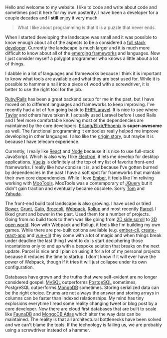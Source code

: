 Hello and welcome to my website. I like to code and write about code and sometimes post it here for my own posterity. I have been a developer for a couple decades and I **still** enjoy it very much.

> What I like about programming is that it is a puzzle that never ends.

When I started developing the landscape was small and it was possible to know enough about all of the aspects to be a considered a [full stack developer](https://hackernoon.com/the-full-stack-fallacy-why-full-stack-engineers-dont-actually-exist-1b8837383144). Currently the landscape is much larger and it is much more difficult to know about all of the [emerging frameworks](https://medium.com/javascript-scene/why-im-thankful-for-js-fatigue-i-know-you-re-sick-of-those-words-but-this-is-different-296fae0c888f) and languages. Now I just consider myself a polyglot programmer who knows a little about a lot of things.

I dabble in a lot of languages and frameworks because I think it is important to know what tools are available and what they are best used for. While it is possible to hammer a nail into a piece of wood with a screwdriver, it is better to use the right tool for the job.

[Ruby/Rails](http://rubyonrails.org/) has been a great backend setup for me in the past, but I have moved on to different languages and frameworks to keep improving. I've recently had a lot of fun going back to [PHP/Laravel](https://laravel.com/). It is nice to see where [Taylor](https://github.com/taylorotwell) and others have taken it. I actually used Laravel before I used Rails and I feel more comfortable knowing most of the dependencies are maintained by the core developers. [Erlang/Elixir/Phoenix](http://phoenixframework.org/) is **super-awesome** as well. The functional programming it embodies really helped me improve developing in other languages. I also like the [origin story](https://en.wikipedia.org/wiki/Erlang_(programming_language)#History), but maybe it is because I have telecom experience.

Currently, I really like [React](https://reactjs.org/) and [Node](https://nodejs.org/en/) because it is nice to use full-stack JavaScript. Which is also why I like [Electron](https://electronjs.org/), it lets me develop for desktop applications. [Vue.js](https://vuejs.org/) is definitely at the top of my list of favorite front-end frameworks. I really like how concise it is, and because I've gotten burned by dependencies in the past I have a soft spot for frameworks that maintain their own core dependencies. While I love [Ember](https://www.emberjs.com/), it feels like I'm reliving working with [MooTools](https://mootools.net/). MooTools was a contemporary of [JQuery](https://jquery.com/) but it didn't gain traction and eventually became obsolete. Sorry [Tom](https://tomdale.net/) and [Yahuda](http://yehudakatz.com/).

The front-end build tool landscape is also growing. I have used or tried [Bower](https://bower.io/), [Grunt](https://gruntjs.com/), [Gulp](https://gulpjs.com/), [Broccoli](https://github.com/broccolijs/broccoli), [Webpack](https://webpack.js.org/), [Rollup](https://rollupjs.org/) and most recently [Parcel](https://parceljs.org/). I liked grunt and bower in the past. Used them for a number of projects. Going from no build tools to them was like going from [2D side scroll](https://en.wikipedia.org/wiki/Super_Mario_Bros._3) to [3D open world](https://en.wikipedia.org/wiki/Final_Fantasy_VII). Now with Webpack and Rollup, it feels like I'm building my own games. While there are pre-built options available (e.g. [ember-cli](https://ember-cli.com/), [create-react-app](https://github.com/facebookincubator/create-react-app) and [vue-cli](https://github.com/vuejs/vue-cli)) they come with a lot of magic and when things break under deadline the last thing I want to do is start deciphering those incantations only to end up with a bespoke solution that breaks on the next update. Parcel is nice and I plan on using it for a lot of my personal projects because it reduces the time to startup. I don't know if it will ever have the power of Webpack, though if it tries it will just collapse under its own configuration.

Databases have grown and the truths that were self-evident are no longer considered gospel. [MySQL](https://www.mysql.com/) outperforms [PostgeSQL](https://www.postgresql.org/) sometimes, PostgreSQL outperforms [MongoDB](https://www.mongodb.com/) sometimes. Storing serialized data can be the right choice. Enums are not always the answer and storing arrays in columns can be faster than indexed relationships. My mind has tiny explosions everytime I read some reality changing tweet or blog post by a core developer. Now there are cloud first databases that are built to scale like [FaunaDB](https://fauna.com/) and [MongoDB Atlas](https://www.mongodb.com/cloud/atlas) which alter the way data can be maintained. The reality is that all architectural bottlenecks have been solved and we can't blame the tools. If the technology is failing us, we are probably using a screwdriver instead of a hammer.